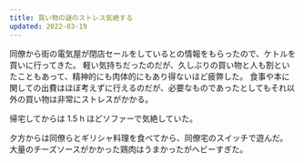 ```yaml
---
title: 買い物の謎のストレス気絶する
updated: 2022-03-19
---
```


同僚から街の電気屋が閉店セールをしているとの情報をもらったので、ケトルを買いに行ってきた。
軽い気持ちだったのだが、久しぶりの買い物と人も割といたこともあって、精神的にも肉体的にもあり得ないほど疲弊した。
食事や本に関しての出費はほぼ考えずに行えるのだが、必要なものであったとしてもそれ以外の買い物は非常にストレスがかかる。

帰宅してからは 1.5 h ほどソファーで気絶していた。

夕方からは同僚らとギリシャ料理を食べてから、同僚宅のスイッチで遊んだ。
大量のチーズソースがかかった鶏肉はうまかったがヘビーすぎた。
